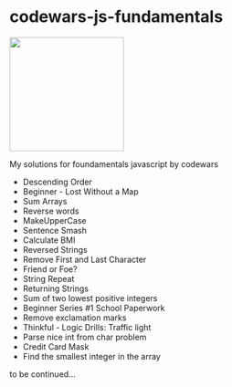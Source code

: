 # codewars-js-fundamentals

<img src="https://www.codewars.com/packs/assets/logo.61192cf7.svg" width="200"/>

My solutions for foundamentals javascript by codewars

- Descending Order
- Beginner - Lost Without a Map
- Sum Arrays
- Reverse words
- MakeUpperCase
- Sentence Smash
- Calculate BMI
- Reversed Strings
- Remove First and Last Character
- Friend or Foe?
- String Repeat
- Returning Strings
- Sum of two lowest positive integers
- Beginner Series #1 School Paperwork
- Remove exclamation marks
- Thinkful - Logic Drills: Traffic light
- Parse nice int from char problem
- Credit Card Mask
- Find the smallest integer in the array

to be continued...
